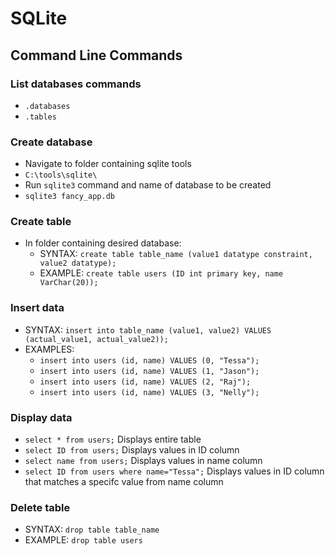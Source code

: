# **SQLite**  

## **Command Line Commands**  

### List databases commands

- `.databases`
- `.tables`

### Create database

- Navigate to folder containing sqlite tools
- `C:\tools\sqlite\`
- Run `sqlite3` command and name of database to be created
- `sqlite3 fancy_app.db`

### Create table

- In folder containing desired database:
    - SYNTAX: `create table table_name (value1 datatype constraint, value2 datatype);`
    - EXAMPLE: `create table users (ID int primary key, name VarChar(20));`

### Insert data

- SYNTAX: `insert into table_name (value1, value2) VALUES (actual_value1, actual_value2));`
- EXAMPLES: 
    - `insert into users (id, name) VALUES (0, "Tessa");`
    - `insert into users (id, name) VALUES (1, "Jason");`
    - `insert into users (id, name) VALUES (2, "Raj");`
    - `insert into users (id, name) VALUES (3, "Nelly");`

### Display data

- `select * from users;` Displays entire table
- `select ID from users;` Displays values in ID column
- `select name from users;` Displays values in name column
- `select ID from users where name="Tessa";` Displays values in ID column that matches a specifc value from name column

### Delete table

- SYNTAX: `drop table table_name`
- EXAMPLE: `drop table users` 